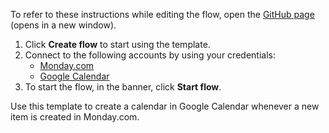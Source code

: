 To refer to these instructions while editing the flow, open the [GitHub page](https://github.com/ot4i/app-connect-templates/tree/master/resources/markdown/Create%20a%20calendar%20in%20Google%20Calendar%20when%20a%20new%20item%20is%20created%20in%20Mondaydotcom_instructions.md) (opens in a new window).

1. Click **Create flow** to start using the template.
2. Connect to the following accounts by using your credentials:
   - [Monday.com](https://www.ibm.com/docs/en/app-connect/containers_cd?topic=apps-mondaydotcom) 
   - [Google Calendar](https://www.ibm.com/docs/en/app-connect/containers_cd?topic=apps-googlecalendar)
3. To start the flow, in the banner, click **Start flow**.

Use this template to create a calendar in Google Calendar whenever a new item is created in Monday.com.




